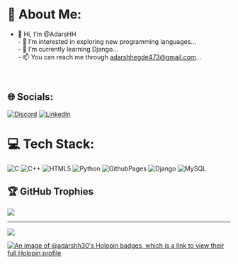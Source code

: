 # 💫 About Me:
- 👋 Hi, I’m @AdarsHH<br>- 👀 I’m interested in exploring new programming languages...<br>- 🌱 I’m currently learning Django...<br>- 📫 You can reach me through adarshhegde473@gmail.com...<br><br><br>


## 🌐 Socials:
[![Discord](https://img.shields.io/badge/Discord-%237289DA.svg?logo=discord&logoColor=white)](https://discord.gg/adarsh4572) [![LinkedIn](https://img.shields.io/badge/LinkedIn-%230077B5.svg?logo=linkedin&logoColor=white)](https://linkedin.com/in/adarsh-hegde-b48502283) 

# 💻 Tech Stack:
![C](https://img.shields.io/badge/c-%2300599C.svg?style=plastic&logo=c&logoColor=white) ![C++](https://img.shields.io/badge/c++-%2300599C.svg?style=plastic&logo=c%2B%2B&logoColor=white) ![HTML5](https://img.shields.io/badge/html5-%23E34F26.svg?style=plastic&logo=html5&logoColor=white) ![Python](https://img.shields.io/badge/python-3670A0?style=plastic&logo=python&logoColor=ffdd54) ![GithubPages](https://img.shields.io/badge/github%20pages-121013?style=plastic&logo=github&logoColor=white) ![Django](https://img.shields.io/badge/django-%23092E20.svg?style=plastic&logo=django&logoColor=white) ![MySQL](https://img.shields.io/badge/mysql-4479A1.svg?style=plastic&logo=mysql&logoColor=white)


## 🏆 GitHub Trophies
![](https://github-profile-trophy.vercel.app/?username=AdarsHH30&theme=onedark&no-frame=false&no-bg=false&margin-w=4)

---
[![](https://visitcount.itsvg.in/api?id=AdarsHH30&icon=0&color=0)](https://visitcount.itsvg.in)

<!-- Proudly created with GPRM ( https://gprm.itsvg.in ) -->
[![An image of @adarshh30's Holopin badges, which is a link to view their full Holopin profile](https://holopin.me/adarshh30)](https://holopin.io/@adarshh30)